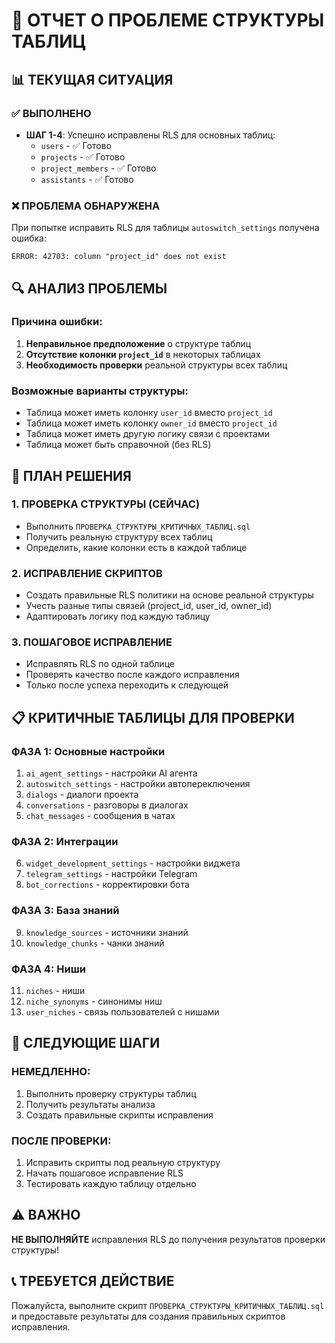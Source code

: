 # 🚨 ОТЧЕТ О ПРОБЛЕМЕ СТРУКТУРЫ ТАБЛИЦ

## 📊 ТЕКУЩАЯ СИТУАЦИЯ

### ✅ ВЫПОЛНЕНО
- **ШАГ 1-4**: Успешно исправлены RLS для основных таблиц:
  - `users` - ✅ Готово
  - `projects` - ✅ Готово  
  - `project_members` - ✅ Готово
  - `assistants` - ✅ Готово

### ❌ ПРОБЛЕМА ОБНАРУЖЕНА
При попытке исправить RLS для таблицы `autoswitch_settings` получена ошибка:
```
ERROR: 42703: column "project_id" does not exist
```

## 🔍 АНАЛИЗ ПРОБЛЕМЫ

### Причина ошибки:
1. **Неправильное предположение** о структуре таблиц
2. **Отсутствие колонки `project_id`** в некоторых таблицах
3. **Необходимость проверки** реальной структуры всех таблиц

### Возможные варианты структуры:
- Таблица может иметь колонку `user_id` вместо `project_id`
- Таблица может иметь колонку `owner_id` вместо `project_id`
- Таблица может иметь другую логику связи с проектами
- Таблица может быть справочной (без RLS)

## 🎯 ПЛАН РЕШЕНИЯ

### 1. ПРОВЕРКА СТРУКТУРЫ (СЕЙЧАС)
- Выполнить `ПРОВЕРКА_СТРУКТУРЫ_КРИТИЧНЫХ_ТАБЛИЦ.sql`
- Получить реальную структуру всех таблиц
- Определить, какие колонки есть в каждой таблице

### 2. ИСПРАВЛЕНИЕ СКРИПТОВ
- Создать правильные RLS политики на основе реальной структуры
- Учесть разные типы связей (project_id, user_id, owner_id)
- Адаптировать логику под каждую таблицу

### 3. ПОШАГОВОЕ ИСПРАВЛЕНИЕ
- Исправлять RLS по одной таблице
- Проверять качество после каждого исправления
- Только после успеха переходить к следующей

## 📋 КРИТИЧНЫЕ ТАБЛИЦЫ ДЛЯ ПРОВЕРКИ

### ФАЗА 1: Основные настройки
1. `ai_agent_settings` - настройки AI агента
2. `autoswitch_settings` - настройки автопереключения
3. `dialogs` - диалоги проекта
4. `conversations` - разговоры в диалогах
5. `chat_messages` - сообщения в чатах

### ФАЗА 2: Интеграции
6. `widget_development_settings` - настройки виджета
7. `telegram_settings` - настройки Telegram
8. `bot_corrections` - корректировки бота

### ФАЗА 3: База знаний
9. `knowledge_sources` - источники знаний
10. `knowledge_chunks` - чанки знаний

### ФАЗА 4: Ниши
11. `niches` - ниши
12. `niche_synonyms` - синонимы ниш
13. `user_niches` - связь пользователей с нишами

## 🚀 СЛЕДУЮЩИЕ ШАГИ

### НЕМЕДЛЕННО:
1. Выполнить проверку структуры таблиц
2. Получить результаты анализа
3. Создать правильные скрипты исправления

### ПОСЛЕ ПРОВЕРКИ:
1. Исправить скрипты под реальную структуру
2. Начать пошаговое исправление RLS
3. Тестировать каждую таблицу отдельно

## ⚠️ ВАЖНО
**НЕ ВЫПОЛНЯЙТЕ** исправления RLS до получения результатов проверки структуры!

## 📞 ТРЕБУЕТСЯ ДЕЙСТВИЕ
Пожалуйста, выполните скрипт `ПРОВЕРКА_СТРУКТУРЫ_КРИТИЧНЫХ_ТАБЛИЦ.sql` и предоставьте результаты для создания правильных скриптов исправления.
